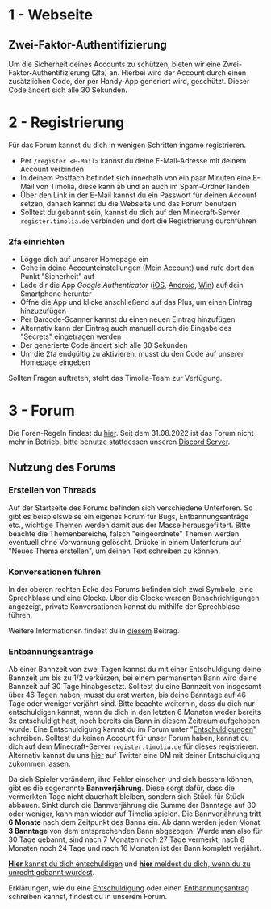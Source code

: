 # 1 - Webseite

## Zwei-Faktor-Authentifizierung
Um die Sicherheit deines Accounts zu schützen, bieten wir eine Zwei-Faktor-Authentifizierung (2fa) an. Hierbei wird der Account durch einen zusätzlichen Code, der per Handy-App generiert wird, geschützt.
Dieser Code ändert sich alle 30 Sekunden.

# 2 - Registrierung
Für das Forum kannst du dich in wenigen Schritten ingame registrieren.

- Per `/register <E-Mail>` kannst du deine E-Mail-Adresse mit deinem Account verbinden
- In deinem Postfach befindet sich innerhalb von ein paar Minuten eine E-Mail von Timolia, diese kann ab und an auch im Spam-Ordner landen
- Über den Link in der E-Mail kannst du ein Passwort für deinen Account setzen, danach kannst du die Webseite und das Forum benutzen
- Solltest du gebannt sein, kannst du dich auf den Minecraft-Server `register.timolia.de` verbinden und dort die Registrierung durchführen

### 2fa einrichten

- Logge dich auf unserer Homepage ein
- Gehe in deine Accounteinstellungen (Mein Account) und rufe dort den Punkt "Sicherheit" auf
- Lade dir die App <i>Google Authenticator</i> ([iOS](https://itunes.apple.com/de/app/google-authenticator/id388497605), [Android](https://play.google.com/store/apps/details?id=com.google.android.apps.authenticator2), [Win](https://www.microsoft.com/de-de/store/p/microsoft-authenticator/9nblgggzmcj6)) auf dein Smartphone herunter
- Öffne die App und klicke anschließend auf das Plus, um einen Eintrag hinzuzufügen
- Per Barcode-Scanner kannst du einen neuen Eintrag hinzufügen
- Alternativ kann der Eintrag auch manuell durch die Eingabe des "Secrets" eingetragen werden
- Der generierte Code ändert sich alle 30 Sekunden
- Um die 2fa endgültig zu aktivieren, musst du den Code auf unserer Homepage eingeben

Sollten Fragen auftreten, steht das Timolia-Team zur Verfügung.

# 3 - Forum
Die Foren-Regeln findest du [hier](/rules/forum/).
Seit dem 31.08.2022 ist das Forum nicht mehr in Betrieb, bitte benutze stattdessen unseren [Discord Server](https://discord.gg/timolia).

## Nutzung des Forums

### Erstellen von Threads
Auf der Startseite des Forums befinden sich verschiedene Unterforen. So gibt es beispielsweise ein eigenes Forum für Bugs, Entbannungsanträge etc., wichtige Themen werden damit
aus der Masse herausgefiltert. Bitte beachte die Themenbereiche, falsch "eingeordnete" Themen werden eventuell ohne Vorwarnung gelöscht. Drücke in einem Unterforum auf
"Neues Thema erstellen", um deinen Text schreiben zu können.

### Konversationen führen
In der oberen rechten Ecke des Forums befinden sich zwei Symbole, eine Sprechblase und eine Glocke. Über die Glocke werden Benachrichtigungen angezeigt, private Konversationen kannst du
mithilfe der Sprechblase führen.

Weitere Informationen findest du in <a href="https://forum.timolia.de/threads/die-neue-website.38/" target="_blank">diesem</a> Beitrag.

### Entbannungsanträge
Ab einer Bannzeit von zwei Tagen kannst du mit einer Entschuldigung deine Bannzeit um bis zu 1/2 verkürzen, bei einem permanenten Bann wird deine 
Bannzeit auf 30 Tage hinabgesetzt. Solltest du eine Bannzeit von insgesamt über 46 Tagen haben, musst du erst warten, bis deine Banntage auf 46 Tage oder weniger verjährt sind. Bitte beachte weiterhin, dass du dich nur entschuldigen kannst, wenn du dich in den letzten 6 Monaten weder bereits 3x entschuldigt hast, noch bereits ein Bann in diesem Zeitraum aufgehoben wurde.
Eine Entschuldigung kannst du im Forum unter "[Entschuldigungen](https://forum.timolia.de/forums/entschuldigungen.49/)" schreiben.
Solltest du keinen Account für unser Forum haben, kannst du dich auf dem Minecraft-Server `register.timolia.de` für dieses registrieren.
Alternativ kannst du uns <a href="https://twitter.com/messages/compose?recipient_id=385909409" target="_blank">hier</a> auf Twitter eine DM mit deiner Entschuldigung zukommen lassen.

Da sich Spieler verändern, ihre Fehler einsehen und sich bessern können, gibt es die sogenannte <strong>Bannverjährung</strong>. Diese sorgt dafür, dass die vermerkten Tage nicht dauerhaft bleiben, sondern sich Stück für Stück abbauen. Sinkt durch die Bannverjährung die Summe der Banntage auf 30 oder weniger, kann man wieder auf Timolia spielen.
Die Bannverjährung tritt <strong>6 Monate</strong> nach dem Zeitpunkt des Banns ein. Ab dann werden jeden Monat <strong>3 Banntage</strong> von dem entsprechenden Bann abgezogen.
Wurde man also für 30 Tage gebannt, sind nach 7 Monaten noch 27 Tage vermerkt, nach 8 Monaten noch 24 Tage und nach 16 Monaten ist der Bann komplett verjährt.

[**Hier** kannst du dich entschuldigen](https://forum.timolia.de/forums/entschuldigungen.49/) und [**hier** meldest du dich, wenn du zu unrecht gebannt wurdest](https://forum.timolia.de/forums/zu-unrecht-gebannt.122/).

Erklärungen, wie du eine [Entschuldigung](https://forum.timolia.de/threads/einen-entbannungsantrag-schreiben.21927/#post-77036) oder
einen [Entbannungsantrag](https://forum.timolia.de/threads/einen-entbannungsantrag-schreiben.21927/#post-77037) schreiben kannst, findest du in unserem Forum.
